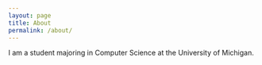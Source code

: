 ```yaml
---
layout: page
title: About
permalink: /about/
---
```


I am a student majoring in Computer Science at the University of Michigan.